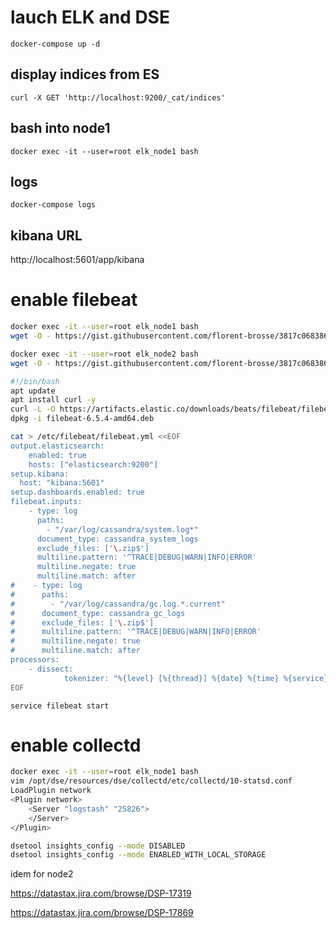 # lauch ELK and DSE
`docker-compose up -d`

## display indices from ES
`curl -X GET 'http://localhost:9200/_cat/indices'`

## bash into node1
`docker exec -it --user=root elk_node1 bash`

## logs
`docker-compose logs`

## kibana URL
http://localhost:5601/app/kibana

# enable filebeat
```bash
docker exec -it --user=root elk_node1 bash
wget -O - https://gist.githubusercontent.com/florent-brosse/3817c068386a333300c0cef3dcd086b6/raw/babb9170b497b08fd161d0b76e41c1d5735a7c92/dse_filebeat.sh | bash
```

```bash
docker exec -it --user=root elk_node2 bash
wget -O - https://gist.githubusercontent.com/florent-brosse/3817c068386a333300c0cef3dcd086b6/raw/babb9170b497b08fd161d0b76e41c1d5735a7c92/dse_filebeat.sh | bash
```


```bash
#!/bin/bash
apt update
apt install curl -y
curl -L -O https://artifacts.elastic.co/downloads/beats/filebeat/filebeat-6.5.4-amd64.deb
dpkg -i filebeat-6.5.4-amd64.deb

cat > /etc/filebeat/filebeat.yml <<EOF
output.elasticsearch:
    enabled: true
    hosts: ["elasticsearch:9200"]
setup.kibana:
  host: "kibana:5601"
setup.dashboards.enabled: true
filebeat.inputs:
    - type: log
      paths:
        - "/var/log/cassandra/system.log*"
      document_type: cassandra_system_logs
      exclude_files: ['\.zip$']
      multiline.pattern: '^TRACE|DEBUG|WARN|INFO|ERROR'
      multiline.negate: true
      multiline.match: after
#    - type: log
#      paths:
#        - "/var/log/cassandra/gc.log.*.current"
#      document_type: cassandra_gc_logs
#      exclude_files: ['\.zip$']
#      multiline.pattern: '^TRACE|DEBUG|WARN|INFO|ERROR'
#      multiline.negate: true
#      multiline.match: after
processors:
    - dissect:
            tokenizer: "%{level} [%{thread}] %{date} %{time} %{service} %{F}:%{L} - %{msg}"
EOF
```

`service filebeat start`



# enable collectd 
```bash
docker exec -it --user=root elk_node1 bash
vim /opt/dse/resources/dse/collectd/etc/collectd/10-statsd.conf
LoadPlugin network
<Plugin network>
    <Server "logstash" "25826">
    </Server>
</Plugin>

dsetool insights_config --mode DISABLED
dsetool insights_config --mode ENABLED_WITH_LOCAL_STORAGE
```


idem for node2


https://datastax.jira.com/browse/DSP-17319

https://datastax.jira.com/browse/DSP-17869







